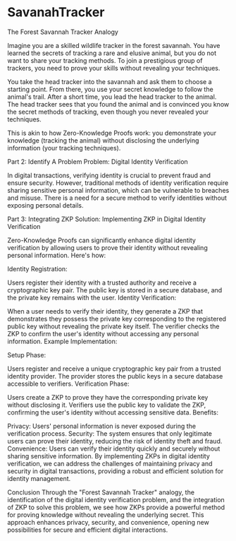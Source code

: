 # SavanahTracker


The Forest Savannah Tracker Analogy

Imagine you are a skilled wildlife tracker in the forest savannah. You have learned the secrets of tracking a rare and elusive animal, but you do not want to share your tracking methods. To join a prestigious group of trackers, you need to prove your skills without revealing your techniques.

You take the head tracker into the savannah and ask them to choose a starting point. From there, you use your secret knowledge to follow the animal's trail. After a short time, you lead the head tracker to the animal. The head tracker sees that you found the animal and is convinced you know the secret methods of tracking, even though you never revealed your techniques.

This is akin to how Zero-Knowledge Proofs work: you demonstrate your knowledge (tracking the animal) without disclosing the underlying information (your tracking techniques).

Part 2: Identify A Problem
Problem: Digital Identity Verification

In digital transactions, verifying identity is crucial to prevent fraud and ensure security. However, traditional methods of identity verification require sharing sensitive personal information, which can be vulnerable to breaches and misuse. There is a need for a secure method to verify identities without exposing personal details.

Part 3: Integrating ZKP
Solution: Implementing ZKP in Digital Identity Verification

Zero-Knowledge Proofs can significantly enhance digital identity verification by allowing users to prove their identity without revealing personal information. Here's how:

Identity Registration:

Users register their identity with a trusted authority and receive a cryptographic key pair.
The public key is stored in a secure database, and the private key remains with the user.
Identity Verification:

When a user needs to verify their identity, they generate a ZKP that demonstrates they possess the private key corresponding to the registered public key without revealing the private key itself.
The verifier checks the ZKP to confirm the user's identity without accessing any personal information.
Example Implementation:

Setup Phase:

Users register and receive a unique cryptographic key pair from a trusted identity provider.
The provider stores the public keys in a secure database accessible to verifiers.
Verification Phase:

Users create a ZKP to prove they have the corresponding private key without disclosing it.
Verifiers use the public key to validate the ZKP, confirming the user's identity without accessing sensitive data.
Benefits:

Privacy: Users' personal information is never exposed during the verification process.
Security: The system ensures that only legitimate users can prove their identity, reducing the risk of identity theft and fraud.
Convenience: Users can verify their identity quickly and securely without sharing sensitive information.
By implementing ZKPs in digital identity verification, we can address the challenges of maintaining privacy and security in digital transactions, providing a robust and efficient solution for identity management.

Conclusion
Through the "Forest Savannah Tracker" analogy, the identification of the digital identity verification problem, and the integration of ZKP to solve this problem, we see how ZKPs provide a powerful method for proving knowledge without revealing the underlying secret. This approach enhances privacy, security, and convenience, opening new possibilities for secure and efficient digital interactions.
